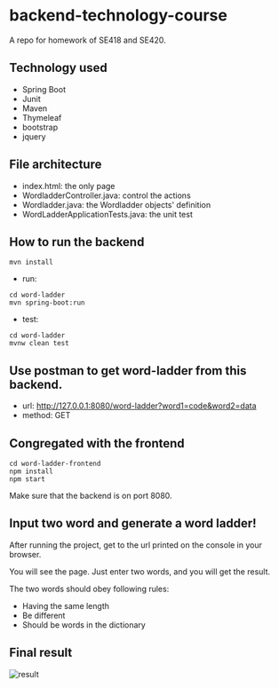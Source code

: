 # backend-technology-course
A repo for homework of SE418 and SE420.

## Technology used
- Spring Boot
- Junit
- Maven
- Thymeleaf
- bootstrap
- jquery

## File architecture
- index.html: the only page
- WordladderController.java: control the actions
- Wordladder.java: the Wordladder objects' definition
- WordLadderApplicationTests.java: the unit test

## How to run the backend
```
mvn install
```

- run: 
```
cd word-ladder
mvn spring-boot:run
```
- test:
```
cd word-ladder
mvnw clean test
```

## Use postman to get word-ladder from this backend.

- url: http://127.0.0.1:8080/word-ladder?word1=code&word2=data
- method: GET

## Congregated with the frontend

```
cd word-ladder-frontend
npm install
npm start
```

Make sure that the backend is on port 8080.

## Input two word and generate a word ladder!

After running the project, get to the url printed on the console in your browser.

You will see the page. Just enter two words, and you will get the result.

The two words should obey following rules:

- Having the same length
- Be different
- Should be words in the dictionary

## Final result
![result](./src/main/resources/static/img/result.png)

